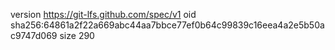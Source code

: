 version https://git-lfs.github.com/spec/v1
oid sha256:64861a2f22a669abc44aa7bbce77ef0b64c99839c16eea4a2e5b50ac9747d069
size 290
